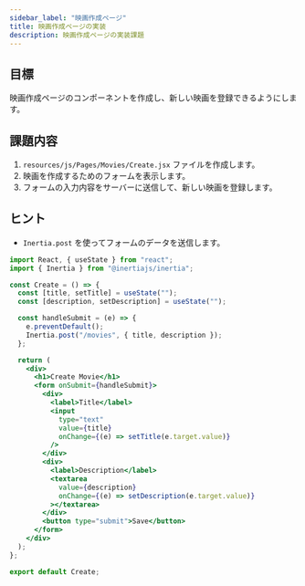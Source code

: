 ```yaml
---
sidebar_label: "映画作成ページ"
title: 映画作成ページの実装
description: 映画作成ページの実装課題
---
```


## 目標

映画作成ページのコンポーネントを作成し、新しい映画を登録できるようにします。

## 課題内容

1. `resources/js/Pages/Movies/Create.jsx` ファイルを作成します。
2. 映画を作成するためのフォームを表示します。
3. フォームの入力内容をサーバーに送信して、新しい映画を登録します。

## ヒント

- `Inertia.post` を使ってフォームのデータを送信します。

```jsx
import React, { useState } from "react";
import { Inertia } from "@inertiajs/inertia";

const Create = () => {
  const [title, setTitle] = useState("");
  const [description, setDescription] = useState("");

  const handleSubmit = (e) => {
    e.preventDefault();
    Inertia.post("/movies", { title, description });
  };

  return (
    <div>
      <h1>Create Movie</h1>
      <form onSubmit={handleSubmit}>
        <div>
          <label>Title</label>
          <input
            type="text"
            value={title}
            onChange={(e) => setTitle(e.target.value)}
          />
        </div>
        <div>
          <label>Description</label>
          <textarea
            value={description}
            onChange={(e) => setDescription(e.target.value)}
          ></textarea>
        </div>
        <button type="submit">Save</button>
      </form>
    </div>
  );
};

export default Create;
```
